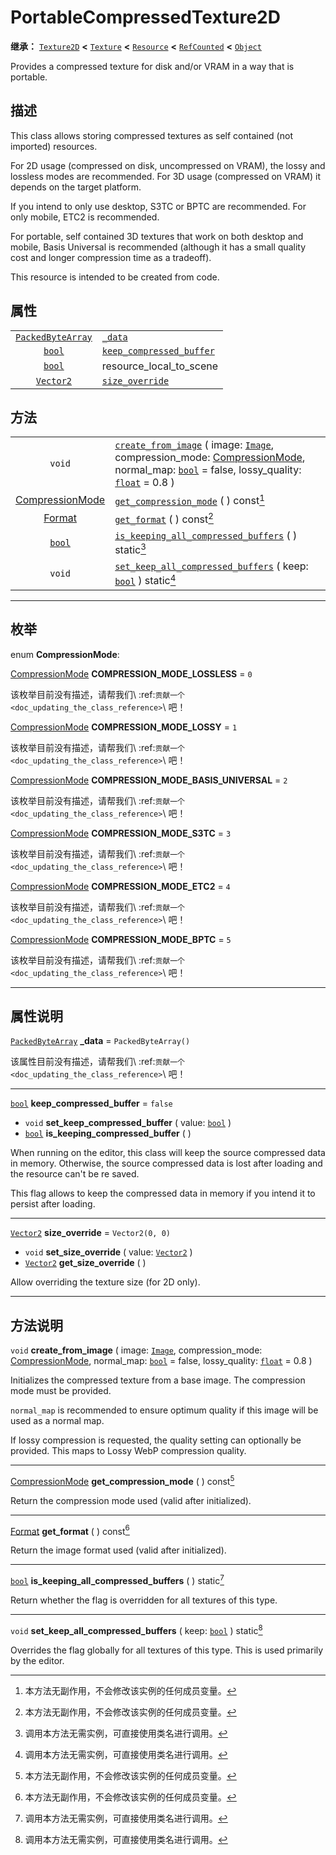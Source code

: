 <!-- ⚠ 请勿编辑本文件 ⚠ -->
<!-- 本文档使用脚本从 WeDot 引擎源码仓库生成。 -->
<!-- 生成脚本：https://github.com/WeDot-Engine/WeDot/tree/4.3/doc/tools/make_md.py； -->
<!-- 原文件：https://github.com/WeDot-Engine/WeDot/tree/4.3/doc/classes/PortableCompressedTexture2D.xml。 -->

<div id="_class_portablecompressedtexture2d"></div>

# PortableCompressedTexture2D

**继承：** [`Texture2D`](class_texture2d.md) **<** [`Texture`](class_texture.md) **<** [`Resource`](class_resource.md) **<** [`RefCounted`](class_refcounted.md) **<** [`Object`](class_object.md)

Provides a compressed texture for disk and/or VRAM in a way that is portable.

## 描述

This class allows storing compressed textures as self contained (not imported) resources.

For 2D usage (compressed on disk, uncompressed on VRAM), the lossy and lossless modes are recommended. For 3D usage (compressed on VRAM) it depends on the target platform.

If you intend to only use desktop, S3TC or BPTC are recommended. For only mobile, ETC2 is recommended.

For portable, self contained 3D textures that work on both desktop and mobile, Basis Universal is recommended (although it has a small quality cost and longer compression time as a tradeoff).

This resource is intended to be created from code.

## 属性

|||
|:-:|:--|
| [`PackedByteArray`](class_packedbytearray.md) | [`_data`](#class_portablecompressedtexture2d_property__data)                                   | ``PackedByteArray()``                                                                |
| [`bool`](class_bool.md)                       | [`keep_compressed_buffer`](#class_portablecompressedtexture2d_property_keep_compressed_buffer) | ``false``                                                                            |
| [`bool`](class_bool.md)                       | resource_local_to_scene                                                                        | ``false`` (overrides [`Resource`](#class_resource_property_resource_local_to_scene)) |
| [`Vector2`](class_vector2.md)                 | [`size_override`](#class_portablecompressedtexture2d_property_size_override)                   | ``Vector2(0, 0)``                                                                    |

## 方法

|||
|:-:|:--|
| `void`                                                               | [`create_from_image`](#class_portablecompressedtexture2d_method_create_from_image) ( image: [`Image`](class_image.md), compression_mode: [CompressionMode](#enum_portablecompressedtexture2d_compressionmode), normal_map: [`bool`](class_bool.md) = false, lossy_quality: [`float`](class_float.md) = 0.8 ) |
| [CompressionMode](#enum_portablecompressedtexture2d_compressionmode) | [`get_compression_mode`](#class_portablecompressedtexture2d_method_get_compression_mode) ( ) const[^const]                                                                                                                                                                                                   |
| [Format](#enum_image_format)                                         | [`get_format`](#class_portablecompressedtexture2d_method_get_format) ( ) const[^const]                                                                                                                                                                                                                       |
| [`bool`](class_bool.md)                                              | [`is_keeping_all_compressed_buffers`](#class_portablecompressedtexture2d_method_is_keeping_all_compressed_buffers) ( ) static[^static]                                                                                                                                                                       |
| `void`                                                               | [`set_keep_all_compressed_buffers`](#class_portablecompressedtexture2d_method_set_keep_all_compressed_buffers) ( keep: [`bool`](class_bool.md) ) static[^static]                                                                                                                                             |

<!-- rst-class:: classref-section-separator -->

---

## 枚举

<div id="_class_enum_portablecompressedtexture2d_compressionmode"></div>

enum **CompressionMode**: <div id="enum_portablecompressedtexture2d_compressionmode"></div>

<div id="_class_portablecompressedtexture2d_constant_compression_mode_lossless"></div>

[CompressionMode](#enum_portablecompressedtexture2d_compressionmode) **COMPRESSION_MODE_LOSSLESS** = ``0``

该枚举目前没有描述，请帮我们\ :ref:`贡献一个 <doc_updating_the_class_reference>`\ 吧！



<div id="_class_portablecompressedtexture2d_constant_compression_mode_lossy"></div>

[CompressionMode](#enum_portablecompressedtexture2d_compressionmode) **COMPRESSION_MODE_LOSSY** = ``1``

该枚举目前没有描述，请帮我们\ :ref:`贡献一个 <doc_updating_the_class_reference>`\ 吧！



<div id="_class_portablecompressedtexture2d_constant_compression_mode_basis_universal"></div>

[CompressionMode](#enum_portablecompressedtexture2d_compressionmode) **COMPRESSION_MODE_BASIS_UNIVERSAL** = ``2``

该枚举目前没有描述，请帮我们\ :ref:`贡献一个 <doc_updating_the_class_reference>`\ 吧！



<div id="_class_portablecompressedtexture2d_constant_compression_mode_s3tc"></div>

[CompressionMode](#enum_portablecompressedtexture2d_compressionmode) **COMPRESSION_MODE_S3TC** = ``3``

该枚举目前没有描述，请帮我们\ :ref:`贡献一个 <doc_updating_the_class_reference>`\ 吧！



<div id="_class_portablecompressedtexture2d_constant_compression_mode_etc2"></div>

[CompressionMode](#enum_portablecompressedtexture2d_compressionmode) **COMPRESSION_MODE_ETC2** = ``4``

该枚举目前没有描述，请帮我们\ :ref:`贡献一个 <doc_updating_the_class_reference>`\ 吧！



<div id="_class_portablecompressedtexture2d_constant_compression_mode_bptc"></div>

[CompressionMode](#enum_portablecompressedtexture2d_compressionmode) **COMPRESSION_MODE_BPTC** = ``5``

该枚举目前没有描述，请帮我们\ :ref:`贡献一个 <doc_updating_the_class_reference>`\ 吧！



<!-- rst-class:: classref-section-separator -->

---

## 属性说明

<div id="_class_portablecompressedtexture2d_property__data"></div>

[`PackedByteArray`](class_packedbytearray.md) **_data** = ``PackedByteArray()`` <div id="class_portablecompressedtexture2d_property__data"></div>

该属性目前没有描述，请帮我们\ :ref:`贡献一个 <doc_updating_the_class_reference>`\ 吧！

<!-- rst-class:: classref-item-separator -->

---

<div id="_class_portablecompressedtexture2d_property_keep_compressed_buffer"></div>

[`bool`](class_bool.md) **keep_compressed_buffer** = ``false`` <div id="class_portablecompressedtexture2d_property_keep_compressed_buffer"></div>

- `void` **set_keep_compressed_buffer** ( value: [`bool`](class_bool.md) )
- [`bool`](class_bool.md) **is_keeping_compressed_buffer** ( )

When running on the editor, this class will keep the source compressed data in memory. Otherwise, the source compressed data is lost after loading and the resource can't be re saved.

This flag allows to keep the compressed data in memory if you intend it to persist after loading.

<!-- rst-class:: classref-item-separator -->

---

<div id="_class_portablecompressedtexture2d_property_size_override"></div>

[`Vector2`](class_vector2.md) **size_override** = ``Vector2(0, 0)`` <div id="class_portablecompressedtexture2d_property_size_override"></div>

- `void` **set_size_override** ( value: [`Vector2`](class_vector2.md) )
- [`Vector2`](class_vector2.md) **get_size_override** ( )

Allow overriding the texture size (for 2D only).

<!-- rst-class:: classref-section-separator -->

---

## 方法说明

<div id="_class_portablecompressedtexture2d_method_create_from_image"></div>

`void` **create_from_image** ( image: [`Image`](class_image.md), compression_mode: [CompressionMode](#enum_portablecompressedtexture2d_compressionmode), normal_map: [`bool`](class_bool.md) = false, lossy_quality: [`float`](class_float.md) = 0.8 )<div id="class_portablecompressedtexture2d_method_create_from_image"></div>

Initializes the compressed texture from a base image. The compression mode must be provided.

 `normal_map` is recommended to ensure optimum quality if this image will be used as a normal map.

If lossy compression is requested, the quality setting can optionally be provided. This maps to Lossy WebP compression quality.

<!-- rst-class:: classref-item-separator -->

---

<div id="_class_portablecompressedtexture2d_method_get_compression_mode"></div>

[CompressionMode](#enum_portablecompressedtexture2d_compressionmode) **get_compression_mode** ( ) const[^const]<div id="class_portablecompressedtexture2d_method_get_compression_mode"></div>

Return the compression mode used (valid after initialized).

<!-- rst-class:: classref-item-separator -->

---

<div id="_class_portablecompressedtexture2d_method_get_format"></div>

[Format](#enum_image_format) **get_format** ( ) const[^const]<div id="class_portablecompressedtexture2d_method_get_format"></div>

Return the image format used (valid after initialized).

<!-- rst-class:: classref-item-separator -->

---

<div id="_class_portablecompressedtexture2d_method_is_keeping_all_compressed_buffers"></div>

[`bool`](class_bool.md) **is_keeping_all_compressed_buffers** ( ) static[^static]<div id="class_portablecompressedtexture2d_method_is_keeping_all_compressed_buffers"></div>

Return whether the flag is overridden for all textures of this type.

<!-- rst-class:: classref-item-separator -->

---

<div id="_class_portablecompressedtexture2d_method_set_keep_all_compressed_buffers"></div>

`void` **set_keep_all_compressed_buffers** ( keep: [`bool`](class_bool.md) ) static[^static]<div id="class_portablecompressedtexture2d_method_set_keep_all_compressed_buffers"></div>

Overrides the flag globally for all textures of this type. This is used primarily by the editor.

[^virtual]: 本方法通常需要用户覆盖才能生效。
[^const]: 本方法无副作用，不会修改该实例的任何成员变量。
[^vararg]: 本方法除了能接受在此处描述的参数外，还能够继续接受任意数量的参数。
[^constructor]: 本方法用于构造某个类型。
[^static]: 调用本方法无需实例，可直接使用类名进行调用。
[^operator]: 本方法描述的是使用本类型作为左操作数的有效运算符。
[^bitfield]: 这个值是由下列位标志构成位掩码的整数。
[^void]: 无返回值。
